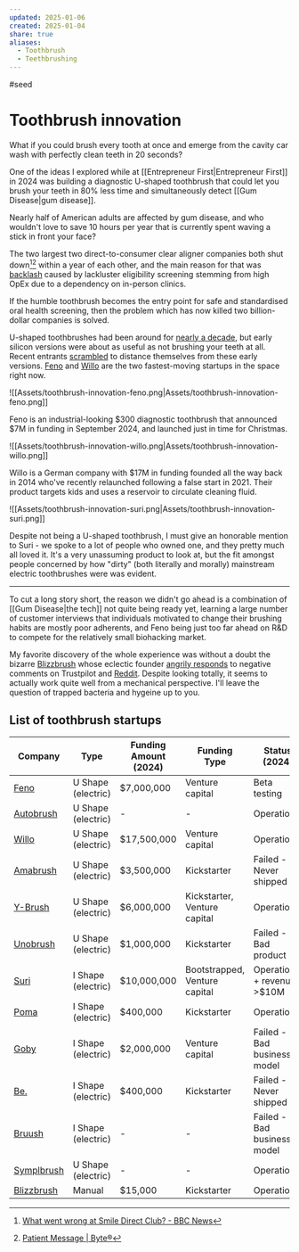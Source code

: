 ```yaml
---
updated: 2025-01-06
created: 2025-01-04
share: true
aliases:
  - Toothbrush
  - Teethbrushing
---
```

#seed 

# Toothbrush innovation

What if you could brush every tooth at once and emerge from the cavity car wash with perfectly clean teeth in 20 seconds?

One of the ideas I explored while at [[Entrepreneur First|Entrepreneur First]] in 2024 was building a diagnostic U-shaped toothbrush that could let you brush your teeth in 80% less time and simultaneously detect [[Gum Disease|gum disease]].

Nearly half of American adults are affected by gum disease, and who wouldn't love to save 10 hours per year that is currently spent waving a stick in front your face?

The two largest two direct-to-consumer clear aligner companies both shut down[^1][^2] within a year of each other, and the main reason for that was [backlash](https://hindenburgresearch.com/smiledirectclub-moving-fast-and-breaking-things-in-peoples-mouths/) caused by lackluster eligibility screening stemming from high OpEx due to a dependency on in-person clinics.

If the humble toothbrush becomes the entry point for safe and standardised oral health screening, then the problem which has now killed two billion-dollar companies is solved.

U-shaped toothbrushes had been around for [nearly a decade](https://www.kickstarter.com/projects/amabrush/amabrush-worlds-first-automatic-toothbrush), but early silicon versions were about as useful as not brushing your teeth at all. Recent entrants [scrambled](https://y-brush.co/blogs/electric-toothbrush/nylon-or-silicone-who-cares-most-for-your-teeth) to distance themselves from these early versions. [Feno](https://feno.co/) and [Willo](https://willo.com/) are the two fastest-moving startups in the space right now. 

![[Assets/toothbrush-innovation-feno.png|Assets/toothbrush-innovation-feno.png]]

Feno is an industrial-looking $300 diagnostic toothbrush that announced $7M in funding in September 2024, and launched just in time for Christmas. 

![[Assets/toothbrush-innovation-willo.png|Assets/toothbrush-innovation-willo.png]]

Willo is a German company with $17M in funding founded all the way back in 2014 who've recently relaunched following a false start in 2021. Their product targets kids and uses a reservoir to circulate cleaning fluid.

![[Assets/toothbrush-innovation-suri.png|Assets/toothbrush-innovation-suri.png]]

Despite not being a U-shaped toothbrush, I must give an honorable mention to Suri - we spoke to a lot of people who owned one, and they pretty much all loved it. It's a very unassuming product to look at, but the fit amongst people concerned by how "dirty" (both literally and morally) mainstream electric toothbrushes were was evident.

---

To cut a long story short, the reason we didn't go ahead is a combination of [[Gum Disease|the tech]] not quite being ready yet, learning a large number of customer interviews that individuals motivated to change their brushing habits are mostly poor adherents, and Feno being just too far ahead on R&D to compete for the relatively small biohacking market.

My favorite discovery of the whole experience was without a doubt the bizarre [Blizzbrush](https://youtu.be/cceO0rx2dqo?t=122) whose eclectic founder [angrily responds](https://www.trustpilot.com/reviews/6494c99663ca0cbc3923de03) to negative comments on Trustpilot and [Reddit](https://www.reddit.com/r/Dentistry/comments/aco59q/product_review_research_blizzident/egitqs0/?context=2). Despite looking totally, it seems to actually work quite well from a mechanical perspective. I'll leave the question of trapped bacteria and hygeine up to you.

## List of toothbrush startups

| Company                                                                                                          | Type               | Funding Amount (2024) | Funding Type                  | Status (2024)               |
| ---------------------------------------------------------------------------------------------------------------- | ------------------ | --------------------- | ----------------------------- | --------------------------- |
| [Feno](https://feno.co/)                                                                                         | U Shape (electric) | $7,000,000            | Venture capital               | Beta testing                |
| [Autobrush](https://tryautobrush.com/)                                                                           | U Shape (electric) | -                     | -                             | Operational                 |
| [Willo](https://willo.com/)                                                                                      | U Shape (electric) | $17,500,000           | Venture capital               | Operational                 |
| [Amabrush](https://www.amabrush.com/)                                                                            | U Shape (electric) | $3,500,000            | Kickstarter                   | Failed - Never shipped      |
| [Y-Brush](https://y-brush.com/en)                                                                                | U Shape (electric) | $6,000,000            | Kickstarter, Venture capital  | Operational                 |
| [Unobrush](https://www.kickstarter.com/projects/100951725/unobrush-toothbrushing-reimagined/posts/3161880)       | U Shape (electric) | $1,000,000            | Kickstarter                   | Failed - Bad product        |
| [Suri](https://www.trysuri.com/)                                                                                 | I Shape (electric) | $10,000,000           | Bootstrapped, Venture capital | Operational + revenue >$10M |
| [Poma](https://pomadent.com/)                                                                                    | I Shape (electric) | $400,000              | Kickstarter                   | Operational                 |
| [Goby](https://www.reddit.com/r/Teethcare/comments/1crd1ec/wtf_is_wrong_with_goby_electric_toothbrush/)          | I Shape (electric) | $2,000,000            | Venture capital               | Failed - Bad business model |
| [Be.](https://www.reddit.com/r/shittykickstarters/comments/z7por9/the_be_toothbrush_finally_gives_up_the_ghost/) | I Shape (electric) | $400,000              | Kickstarter                   | Failed - Never shipped      |
| [Bruush](https://www.reddit.com/r/TheMorningToastSnark/comments/14t6eez/the_demise_of_bruush_say_it_aint_so/)    | I Shape (electric) | -                     | -                             | Failed - Bad business model |
| [Symplbrush](https://symplbrush.com/)                                                                            | U Shape (electric) | -                     | -                             | Operational                 |
| [Blizzbrush](https://blizzbrush.com/)                                                                            | Manual             | $15,000               | Kickstarter                   | Operational                 |

[^1]: [What went wrong at Smile Direct Club? - BBC News](https://www.bbc.co.uk/news/business-67734200)
[^2]: [Patient Message \| Byte®](https://www.byte.com/patient-message)